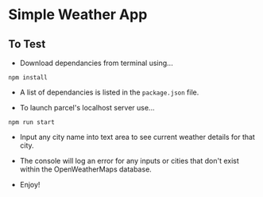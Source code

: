 # Simple Weather App

## To Test

- Download dependancies from terminal using...

```console
npm install
```

- A list of dependancies is listed in the ```package.json``` file.

- To launch parcel's localhost server use...

```console
npm run start
```

- Input any city name into text area to see current weather details for that city.

- The console will log an error for any inputs or cities that don't exist within the OpenWeatherMaps database.
- Enjoy!
